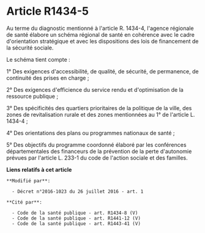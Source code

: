 # Article R1434-5

Au terme du diagnostic mentionné à l'article R. 1434-4, l'agence régionale de santé élabore un schéma régional de santé en
cohérence avec le cadre d'orientation stratégique et avec les dispositions des lois de financement de la sécurité sociale. 

Le schéma tient compte : 

1° Des exigences d'accessibilité, de qualité, de sécurité, de permanence, de continuité des prises en charge ; 

2° Des exigences d'efficience du service rendu et d'optimisation de la ressource publique ; 

3° Des spécificités des quartiers prioritaires de la politique de la ville, des zones de revitalisation rurale et des zones
mentionnées au 1° de l'article L. 1434-4 ; 

4° Des orientations des plans ou programmes nationaux de santé ; 

5° Des objectifs du programme coordonné élaboré par les conférences départementales des financeurs de la prévention de la
perte d'autonomie prévues par l'article L. 233-1 du code de l'action sociale et des familles.

**Liens relatifs à cet article**

	**Modifié par**:

	  - Décret n°2016-1023 du 26 juillet 2016 - art. 1

	**Cité par**:

	  - Code de la santé publique - art. R1434-8 (V)
	  - Code de la santé publique - art. R1441-12 (V)
	  - Code de la santé publique - art. R1443-41 (V)
